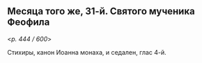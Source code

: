 
## Месяца того же, 31-й. Святого мученика Феофила 

<*p. 444 / 600*>

Стихиры, канон Иоанна монаха, и седален, глас 4-й. 
 